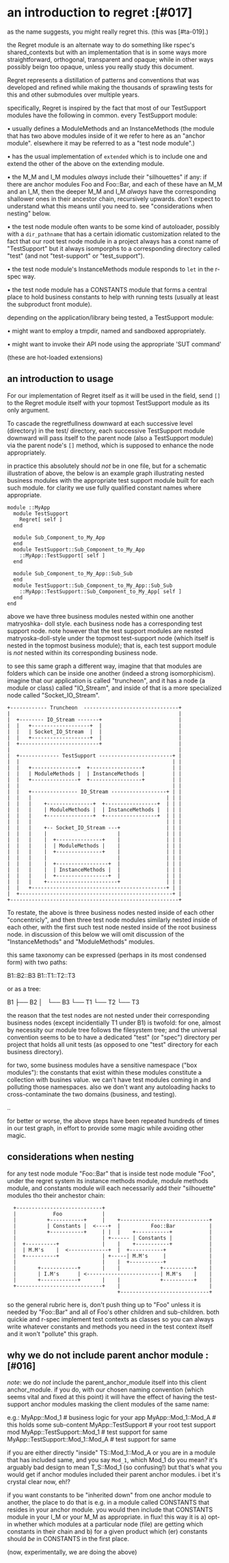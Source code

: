 # an introduction to regret :[#017]

as the name suggests, you might really regret this. (this was [#ta-019].)

the Regret module is an alternate way to do something like rspec's
shared_contexts but with an implementation that is in some ways more
straightforward, orthogonal, transparent and opaque; while in other ways
possibly beign too opaque, unless you really study this document.

Regret represents a distillation of patterns and conventions that was
developed and refined while making the thousands of sprawling tests for this
and other submodules over multiple years.

specifically, Regret is inspired by the fact that most of our TestSupport
modules have the following in common. every TestSupport module:

  • usually defines a ModuleMethods and an InstanceMethods (the module that
    has two above modules inside of it we refer to here as an "anchor module".
    elsewhere it may be referred to as a "test node module".)

  • has the usual implementation of `extended` which is to include one and
    extend the other of the above on the extending module.

  • the M_M and I_M modules *always* include their "silhouettes" if any:
    if there are anchor modules Foo and Foo::Bar, and each of these have an
    M_M and an I_M, then the deeper M_M and I_M *always* have the
    corresponding shallower ones in their ancestor chain, recursively
    upwards. don't expect to understand what this means until you need to.
    see "considerations when nesting" below.

  • the test node module often wants to be some kind of autoloader, possibly
    with a `dir_pathname` that has a certain idiomatic customization related
    to the fact that our root test node module in a project always has a const
    name of "TestSupport" but it always isomporphs to a corresponding directory
    called "test" (and not "test-support" or "test_support").

  • the test node module's InstanceMethods module responds to `let` in the
    r-spec way.

  • the test node module has a CONSTANTS module that forms a central place to
    hold business constants to help with running tests (usually at least the
    subproduct front module).

depending on the application/library being tested, a TestSupport module:

  • might want to employ a tmpdir, named and sandboxed appropriately.

  • might want to invoke their API node using the appropriate 'SUT command'

  (these are hot-loaded extensions)


## an introduction to usage

For our implementation of Regret itself as it will be used in the field,
send `[]` to the Regret module itself with your topmost TestSupport module
as its only argument.

To cascade the regretfullness downward at each successive level (directory)
in the test/ directory, each successive TestSupport module downward will pass
itself to the parent node (also a TestSupport module) via the parent node's
`[]` method, which is supposed to enhance the node appropriately.

in practice this absolutely should *not* be in one file, but for a schematic
illustration of above, the below is an example graph illustrating nested
business modules with the appropriate test support module built for each
such module. for clarity we use fully qualified constant names where
appropriate.

    module ::MyApp
      module TestSupport
        Regret[ self ]
      end

      module Sub_Component_to_My_App
      end
      module TestSupport::Sub_Component_to_My_App
        ::MyApp::TestSupport[ self ]
      end

      module Sub_Component_to_My_App::Sub_Sub
      end
      module TestSupport::Sub_Component_to_My_App::Sub_Sub
        ::MyApp::TestSupport::Sub_Component_to_My_App[ self ]
      end
    end

above we have three business modules nested within one another matryoshka-
doll style. each business node has a corresponding test support node. note
however that the test support modules are nested matryoska-doll-style under
the topmost test-support node (which itself is nested in the topmost business
module); that is, each test support module is *not* nested within its
corresponding business node.

to see this same graph a different way, imagine that that modules are folders
which can be inside one another (indeed a strong isomorphicism). imagine that
our application is called "truncheon", and it has a node (a module or class)
called "IO_Stream", and inside of that is a more specialized node called
"Socket_IO_Stream".

    +------------ Truncheon  -------------------------------+
    |                                                       |
    |  +-------- IO_Stream -------+                         |
    |  |   +-------------------+  |                         |
    |  |   | Socket_IO_Stream  |  |                         |
    |  |   +-------------------+  |                         |
    |  +--------------------------+                         |
    |                                                       |
    |  +------------- TestSupport ------------------------+ |
    |  |                                                  | |
    |  |   +---------------+  +-----------------+         | |
    |  |   | ModuleMethods |  | InstanceMethods |         | |
    |  |   +---------------+  +-----------------+         | |
    |  |                                                  | |
    |  |   +--------------- IO_Stream ------------------+ | |
    |  |   |                                            | | |
    |  |   |    +---------------+  +-----------------+  | | |
    |  |   |    | ModuleMethods |  | InstanceMethods |  | | |
    |  |   |    +---------------+  +-----------------+  | | |
    |  |   |                                            | | |
    |  |   |    +-- Socket_IO_Stream ---+               | | |
    |  |   |    |                       |               | | |
    |  |   |    |  +---------------+    |               | | |
    |  |   |    |  | ModuleMethods |    |               | | |
    |  |   |    |  +---------------+    |               | | |
    |  |   |    |                       |               | | |
    |  |   |    |  +-----------------+  |               | | |
    |  |   |    |  | InstanceMethods |  |               | | |
    |  |   |    |  +-----------------+  |               | | |
    |  |   |    +-----------------------+               | | |
    |  |   +--------------------------------------------+ | |
    |  +--------------------------------------------------+ |
    +-------------------------------------------------------+


To restate, the above is three business nodes nested inside of each other
"concentricly", and then three test node modules similarly nested inside
of each other, with the first such test node nested inside of the root
business node. in discussion of this below we will omit discussion of the
"InstanceMethods" and "ModuleMethods" modules.

this same taxonomy can be expressed (perhaps in its most condensed form)
with two paths:

  B1::B2::B3
  B1::T1::T2::T3

or as a tree:

  B1
  ├── B2
  │   └── B3
  └── T1
      └── T2
          └── T3



the reason that the test nodes are not nested under their corresponding
business nodes (except incidentially T1 under B1) is twofold: for one, almost
by necessity our module tree follows the filesystem tree; and the universal
convention seems to be to have a dedicated "test" (or "spec") directory per
project that holds all unit tests (as opposed to one "test" directory for each
business directory).

for two, some business modules have a sensitive namespace ("box modules"):
the constants that exist within these modules constitute a collection with
busines value. we can't have test modules coming in and polluting those
namespaces. also we don't want any autoloading hacks to cross-contaminate
the two domains (business, and testing).

..

for better or worse, the above steps have been repeated hundreds of times
in our test graph, in effort to provide some magic while avoiding other
magic.



## considerations when nesting

for any test node module "Foo::Bar" that is inside test node module "Foo",
under the regret system its instance methods module, module methods module,
and constants module will each necessarily add their "silhouette" modules
tho their anchestor chain:

      +----------------------------+
      |            Foo             |
      |          +-----------+     |    +-----------------------------+
      |          | Constants |  <----+  |          Foo::Bar           |
      |          +-----------+     | |  |    +-----------+            |
      |                            | +------ | Constants |            |
      |  +----------+              |    |    +-----------+            |
      |  | M.M's    |  <-------------+  |  +-----------+              |
      |  +----------+              | +-----| M.M's     |              |
      |                            |    |  +-----------+              |
      |       +------------+       |    |             +----------+    |
      |       | I.M's      | <------------------------| M.M's    |    |
      |       +------------+       |    |             +----------+    |
      +----------------------------+    |                             |
                                        +-----------------------------+

so the general rubric here is, don't push thing up to "Foo" unless it is
needed by "Foo::Bar" and all of Foo's other children and sub-children.
both quickie and r-spec implement test contexts as classes so you can always
write whatever constants and methods you need in the test context itself
and it won't "pollute" this graph.



## why we do not include parent anchor module :[#016]

*note*: we do *not* include the parent_anchor_module itself into this client
anchor_module. if you do, with our chosen naming convention (which seems vital
and fixed at this point) it will have the effect of having the test-support
anchor modules masking the client modules of the same name:

  e.g.:  MyApp::Mod_1                      # business logic for your app
         MyApp::Mod_1::Mod_A               # this holds some sub-content
         MyApp::TestSupport                # your root test support mod
         MyApp::TestSupport::Mod_1         # test support for same
         MyApp::TestSupport::Mod_1::Mod_A  # test support for same


if you are either directly "inside" TS::Mod_1::Mod_A or you are in a module
that has included same, and you say `Mod_1`, which Mod_1 do you mean? it's
arguably bad design to mean T_S::Mod_1 (so confusing!) but that's what you
would get if anchor modules included their parent anchor modules. i bet it's
crystal clear now, eh!?

if you want constants to be "inherited down" from one anchor module to
another, the place to do that is e.g. in a module called CONSTANTS that
resides in your anchor module. you would then include that CONSTANTS module in
your I_M or your M_M as appropriate. in flux!  this way it is a) opt-in
whether which modules at a particular node (file) are getting which constants
in their chain and b) for a given product which (er) constants should *be* in
CONSTANTS in the first place.

(now, experimentally, we are doing the above)
